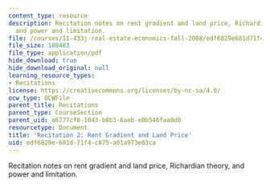 ```yaml
---
content_type: resource
description: Recitation notes on rent gradient and land price, Richardian theory,
  and power and limitation.
file: /courses/11-433j-real-estate-economics-fall-2008/edf6829e681d71f4c875a01a973e63ca_rec2_2008.pdf
file_size: 188483
file_type: application/pdf
hide_download: true
hide_download_original: null
learning_resource_types:
- Recitations
license: https://creativecommons.org/licenses/by-nc-sa/4.0/
ocw_type: OCWFile
parent_title: Recitations
parent_type: CourseSection
parent_uid: a6777cf8-1043-b8b3-6aeb-e0b546faa8d0
resourcetype: Document
title: 'Recitation 2: Rent Gradient and Land Price'
uid: edf6829e-681d-71f4-c875-a01a973e63ca
---
```

Recitation notes on rent gradient and land price, Richardian theory, and power and limitation.